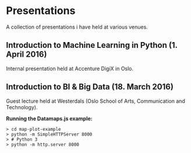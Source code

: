 # Presentations

A collection of presentations i have held at various venues.

## Introduction to Machine Learning in Python (1. April 2016)

Internal presentation held at Accenture DigiX in Oslo.

## Introduction to BI & Big Data (18. March 2016)

Guest lecture held at Westerdals (Oslo School of Arts, Communication and Technology).

**Running the Datamaps.js example:**

```
> cd map-plot-example
> python -m SimpleHTTPServer 8000
> # Python 3
> python -m http.server 8000
```
